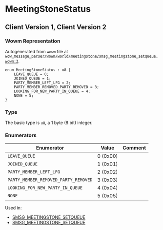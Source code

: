 # MeetingStoneStatus

## Client Version 1, Client Version 2

### Wowm Representation

Autogenerated from `wowm` file at [`wow_message_parser/wowm/world/meetingstone/smsg_meetingstone_setqueue.wowm:3`](https://github.com/gtker/wow_messages/tree/main/wow_message_parser/wowm/world/meetingstone/smsg_meetingstone_setqueue.wowm#L3).

```rust,ignore
enum MeetingStoneStatus : u8 {
    LEAVE_QUEUE = 0;
    JOINED_QUEUE = 1;
    PARTY_MEMBER_LEFT_LFG = 2;
    PARTY_MEMBER_REMOVED_PARTY_REMOVED = 3;
    LOOKING_FOR_NEW_PARTY_IN_QUEUE = 4;
    NONE = 5;
}
```
### Type
The basic type is `u8`, a 1 byte (8 bit) integer.
### Enumerators
| Enumerator | Value  | Comment |
| --------- | -------- | ------- |
| `LEAVE_QUEUE` | 0 (0x00) |  |
| `JOINED_QUEUE` | 1 (0x01) |  |
| `PARTY_MEMBER_LEFT_LFG` | 2 (0x02) |  |
| `PARTY_MEMBER_REMOVED_PARTY_REMOVED` | 3 (0x03) |  |
| `LOOKING_FOR_NEW_PARTY_IN_QUEUE` | 4 (0x04) |  |
| `NONE` | 5 (0x05) |  |

Used in:
* [SMSG_MEETINGSTONE_SETQUEUE](smsg_meetingstone_setqueue.md)
* [SMSG_MEETINGSTONE_SETQUEUE](smsg_meetingstone_setqueue.md)

